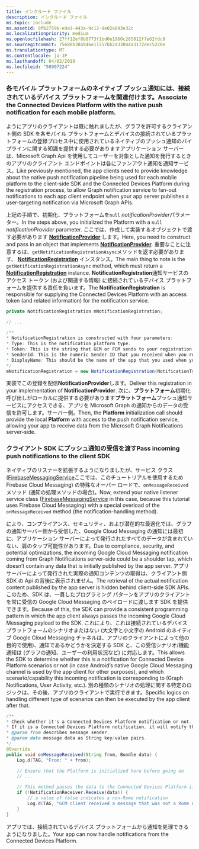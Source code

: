 ```yaml
---
title: インクルード ファイル
description: インクルード ファイル
ms.topic: include
ms.assetid: 9fb27596-e9a3-443a-9c12-9e02a893e32c
ms.localizationpriority: medium
ms.openlocfilehash: 27ff12ef8b0773f1bd0e1960c285012f7e62fdc9
ms.sourcegitcommit: 75680b384946e11257bb2a33044a3172dec5220e
ms.translationtype: MT
ms.contentlocale: ja-JP
ms.lasthandoff: 04/02/2019
ms.locfileid: "58907224"
---
```

### <a name="associate-the-connected-devices-platform-with-the-native-push-notification-for-each-mobile-platform"></a><span data-ttu-id="bd330-103">各モバイル プラットフォームのネイティブ プッシュ通知には、接続されているデバイス プラットフォームを関連付けます。</span><span class="sxs-lookup"><span data-stu-id="bd330-103">Associate the Connected Devices Platform with the native push notification for each mobile platform.</span></span> 

<span data-ttu-id="bd330-104">ようにアプリのクライアントは既に触れましたが、グラフを許可するクライアント側の SDK を各モバイル プラットフォームとデバイスの接続されているプラットフォームの登録プロセス中に使用されているネイティブのプッシュ通知のパイプラインに関する知識を提供する必要がありますアプリケーション サーバーは、Microsoft Graph Api を使用してユーザーを対象とした通知を発行するときのアプリのクライアント エンドポイントは各にファンアウト通知を通知サービス。</span><span class="sxs-lookup"><span data-stu-id="bd330-104">Like previously mentioned, the app clients need to provide knowledge about the native push notification pipeline being used for each mobile platform to the client-side SDK and the Connected Devices Platform during the registration process, to allow Graph notification service to fan-out notifications to each app client endpoint when your app server publishes a user-targeting notification via Microsoft Graph APIs.</span></span>

<span data-ttu-id="bd330-105">上記の手順で、初期化、プラットフォームを`null` *notificationProvider*パラメーター。</span><span class="sxs-lookup"><span data-stu-id="bd330-105">In the steps above, you initialized the Platform with a `null` *notificationProvider* parameter.</span></span> <span data-ttu-id="bd330-106">ここでは、作成して実装するオブジェクトで渡す必要があります **[NotificationProvider](https://docs.microsoft.com/java/api/com.microsoft.connecteddevices.core._notification_provider)** します。</span><span class="sxs-lookup"><span data-stu-id="bd330-106">Here, you need to construct and pass in an object that implements **[NotificationProvider](https://docs.microsoft.com/java/api/com.microsoft.connecteddevices.core._notification_provider)**.</span></span> <span data-ttu-id="bd330-107">重要なことに注意するは、`getNotificationRegistrationAsync`メソッドを返す必要があります、 **[NotificationRegistration](https://docs.microsoft.com/java/api/com.microsoft.connecteddevices.core._notification_registration)** インスタンス。</span><span class="sxs-lookup"><span data-stu-id="bd330-107">The main thing to note is the `getNotificationRegistrationAsync` method, which must return a **[NotificationRegistration](https://docs.microsoft.com/java/api/com.microsoft.connecteddevices.core._notification_registration)** instance.</span></span> <span data-ttu-id="bd330-108">**NotificationRegistration**通知サービスのアクセス トークン (および関連する情報) に接続されているデバイス プラットフォームを提供する責任を負います。</span><span class="sxs-lookup"><span data-stu-id="bd330-108">The **NotificationRegistration** is responsible for supplying the Connected Devices Platform with an access token (and related information) for the notification service.</span></span>

```java
private NotificationRegistration mNotificationRegistration;

// ...

/**
* NotificationRegistration is constructed with four parameters:
* Type: This is the notification platform type.
* Token: This is the string that GCM or FCM sends to your registration intent service.
* SenderId: This is the numeric Sender ID that you received when you registered your app for push notifications.
* DisplayName: This should be the name of the app that you used when you registered it on the Microsoft dev portal. 
*/
mNotificationRegistration = new NotificationRegistration(NotificationType.FCM, token, FCM_SENDER_ID, "MyAppName");
```

<span data-ttu-id="bd330-109">実装でこの登録を配信**NotificationProvider**します。</span><span class="sxs-lookup"><span data-stu-id="bd330-109">Deliver this registration in your implementation of **NotificationProvider**.</span></span> <span data-ttu-id="bd330-110">次に、**プラットフォーム**初期化呼び出しがローカルに提供する必要があります**プラットフォーム**プッシュ通知サービスにアクセスできる、アプリを Microsoft Graph の通知からのデータの受信を許可します。サーバー側。</span><span class="sxs-lookup"><span data-stu-id="bd330-110">Then, the **Platform** initialization call should provide the local **Platform** with access to the push notification service, allowing your app to receive data from the Microsoft Graph Notifications server-side.</span></span> 

### <a name="pass-incoming-push-notifications-to-the-client-sdk"></a><span data-ttu-id="bd330-111">クライアント SDK にプッシュ通知の受信を渡す</span><span class="sxs-lookup"><span data-stu-id="bd330-111">Pass incoming push notifications to the client SDK</span></span>
<span data-ttu-id="bd330-112">ネイティブのリスナーを拡張するようになりましたが、サービス クラス ([FirebaseMessagingService](https://firebase.google.com/docs/reference/android/com/google/firebase/messaging/FirebaseMessagingService)ここでは、このチュートリアルを使用するため Firebase Cloud Messaging) の特殊なオーバー ロードで、`onMessageReceived`メソッド (通知の処理メソッドの場合)。</span><span class="sxs-lookup"><span data-stu-id="bd330-112">Now, extend your native listener service class ([FirebaseMessagingService](https://firebase.google.com/docs/reference/android/com/google/firebase/messaging/FirebaseMessagingService) in this case, because this tutorial uses Firebase Cloud Messaging) with a special overload of the `onMessageReceived` method (the notification-handling method).</span></span>

<span data-ttu-id="bd330-113">により、コンプライアンス、セキュリティ、および潜在的な最適化では、グラフの通知サーバー側から受信した、Google Cloud Messaging の通知には最初に、アプリケーション サーバーによって発行されたすべてのデータが含まれていない、肩のタップ可能性があります。</span><span class="sxs-lookup"><span data-stu-id="bd330-113">Due to compliance, security, and potential optimizations, the incoming Google Cloud Messaging notification coming from Graph Notifications server-side could be a shoulder tap, which doesn’t contain any data that is initially published by the app server.</span></span> <span data-ttu-id="bd330-114">アプリ サーバーによって発行された実際の通知コンテンツの取得は、クライアント側 SDK の Api の背後に表示されません。</span><span class="sxs-lookup"><span data-stu-id="bd330-114">The retrieval of the actual notification content published by the app server is hidden behind client-side SDK APIs.</span></span> <span data-ttu-id="bd330-115">このため、SDK は、一貫したプログラミング パターンをアプリのクライアントを常に受信の Google Cloud Messaging のペイロードに渡します SDK を提供できます。</span><span class="sxs-lookup"><span data-stu-id="bd330-115">Because of this, the SDK can provide a consistent programming pattern in which the app client always passes the incoming Google Cloud Messaging payload to the SDK.</span></span> <span data-ttu-id="bd330-116">これにより、これは接続されているデバイス プラットフォームのシナリオまたはない (大文字と小文字の Android のネイティブ Google Cloud Messaging チャネルは、アプリのクライアントによって他の目的で使用)、通知であるかどうかを決定する SDK と、この受信シナリオ/機能通知は (グラフの通知、ユーザーの利用状況など) に対応します。</span><span class="sxs-lookup"><span data-stu-id="bd330-116">This allows the SDK to determine whether this is a notification for Connected Device Platform scenarios or not (in case Android’s native Google Cloud Messaging channel is used by the app client for other purposes), and which scenario/capability this incoming notification is corresponding to (Graph Notifications, User Activity, etc.).</span></span> <span data-ttu-id="bd330-117">別の種類のシナリオの処理に関する特定のロジックは、その後、アプリのクライアントで実行できます。</span><span class="sxs-lookup"><span data-stu-id="bd330-117">Specific logics on handling different type of scenarios can then be executed by the app client after that.</span></span> 

```java
/**
* Check whether it's a Connected Devices Platform notification or not.
* If it is a Connected Devices Platform notification, it will notify the apps with the information in the notification.
* @param from describes message sender.
* @param data message data as String key/value pairs.
*/
@Override
public void onMessageReceived(String from, Bundle data) {
    Log.d(TAG, "From: " + from);

    // Ensure that the Platform is initialized here before going on
    // ...

    // This method passes the data to the Connected Devices Platform if is compatible.
    if (!NotificationReceiver.Receive(data)) {
        // a value of false indicates a non-Rome notification
        Log.d(TAG, "GCM client received a message that was not a Rome notification");
    }
}
```

<span data-ttu-id="bd330-118">アプリでは、接続されているデバイス プラットフォームから通知を処理できるようになりました。</span><span class="sxs-lookup"><span data-stu-id="bd330-118">Your app can now handle notifications from the Connected Devices Platform.</span></span>

